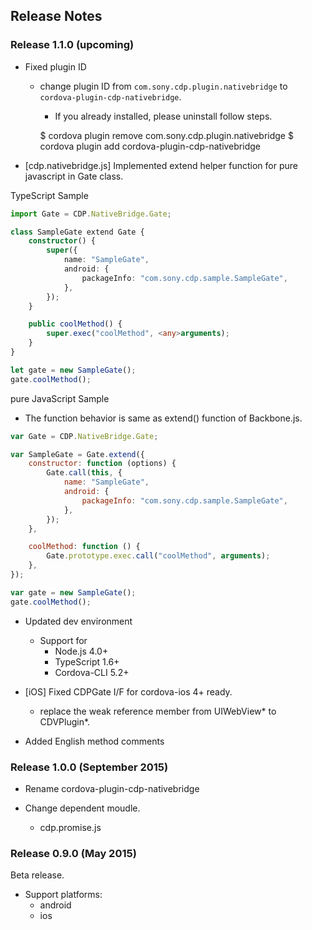 ﻿## Release Notes

### Release 1.1.0 (upcoming)

* Fixed plugin ID
  - change plugin ID from `com.sony.cdp.plugin.nativebridge` to `cordova-plugin-cdp-nativebridge`.
    - If you already installed, please uninstall follow steps.

    $ cordova plugin remove com.sony.cdp.plugin.nativebridge
    $ cordova plugin add cordova-plugin-cdp-nativebridge

* [cdp.nativebridge.js] Implemented extend helper function for pure javascript in Gate class.

TypeScript Sample

```typescript
import Gate = CDP.NativeBridge.Gate;

class SampleGate extend Gate {
    constructor() {
        super({
            name: "SampleGate",
            android: {
                packageInfo: "com.sony.cdp.sample.SampleGate",
            },
        });
    }

    public coolMethod() {
        super.exec("coolMethod", <any>arguments);
    }
}

let gate = new SampleGate();
gate.coolMethod();
```

pure JavaScript Sample

  - The function behavior is same as extend() function of Backbone.js.

```javascript
var Gate = CDP.NativeBridge.Gate;

var SampleGate = Gate.extend({
    constructor: function (options) {
        Gate.call(this, {
            name: "SampleGate",
            android: {
                packageInfo: "com.sony.cdp.sample.SampleGate",
            },
        });
    },

    coolMethod: function () {
        Gate.prototype.exec.call("coolMethod", arguments);
    },
});

var gate = new SampleGate();
gate.coolMethod();
```

* Updated dev environment
  - Support for
    - Node.js 4.0+
    - TypeScript 1.6+
    - Cordova-CLI 5.2+

* [iOS] Fixed CDPGate I/F for cordova-ios 4+ ready.
  - replace the weak reference member from UIWebView* to CDVPlugin*.

* Added English method comments


### Release 1.0.0 (September 2015)

* Rename cordova-plugin-cdp-nativebridge

* Change dependent moudle.
  - cdp.promise.js


### Release 0.9.0 (May 2015)

Beta release.

* Support platforms:
  * android
  * ios

